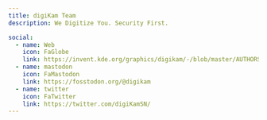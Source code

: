 ```yaml
---
title: digiKam Team
description: We Digitize You. Security First.

social:
  - name: Web
    icon: FaGlobe
    link: https://invent.kde.org/graphics/digikam/-/blob/master/AUTHORS
  - name: mastodon
    icon: FaMastodon
    link: https://fosstodon.org/@digikam
  - name: twitter
    icon: FaTwitter
    link: https://twitter.com/digiKamSN/
---
```

